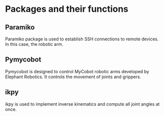# Packages and their functions
## Paramiko 
Paramiko package is used to establish SSH connections to remote devices. In this case, the robotic arm. 
## Pymycobot
Pymycobot is designed to control MyCobot robotic arms developed by Elephant Robotics. It controls the movement of joints and grippers. 
## ikpy 
ikpy is used to implement inverse kinematics and compute all joint angles at once.
